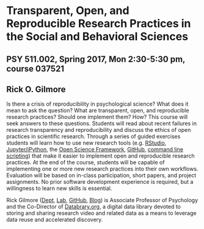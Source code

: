 # Transparent, Open, and Reproducible Research Practices in the Social and Behavioral Sciences

## PSY 511.002, Spring 2017, Mon 2:30-5:30 pm, course 037521

## Rick O. Gilmore

Is there a crisis of reproducibility in psychological science? What does it mean to ask the question? What are transparent, open, and reproducible research practices? Should one implement them? How? This course will seek answers to these questions. Students will read about recent failures in research transparency and reproducibility and discuss the ethics of open practices in scientific research. Through a series of guided exercises students will learn how to use new research tools (e.g. [RStudio](https://www.rstudio.com), [Jupyter/iPython](http://jupyter.org), the [Open Science Framework](http://osf.io), [GitHub](http://github.com), [command line scripting](https://en.wikipedia.org/wiki/Command-line_interface)) that  make it easier to implement open and reproducible research practices. At the end of the course, students will be capable of implementing one or more new research practices into their own workflows. Evaluation will be based on in-class participation, short papers, and project assignments. No prior software development experience is required, but a willingness to learn new skills is essential.

Rick Gilmore ([Dept](http://psych.la.psu.edu/directory/rog1), [Lab](http://gilmore-lab.github.io), [GitHub](http://github.com/gilmore-lab), [Blog](http://rick-gilmore.org)) is Associate Professor of Psychology and the  Co-Director of [Databrary.org](http://databrary.org), a digital data library devoted to storing and sharing research video and related data as a means to leverage data reuse and accelerated discovery.